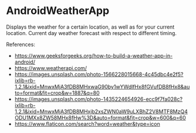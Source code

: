 # AndroidWeatherApp
Displays the weather for a certain location, as well as for your current location. Current day weather forecast with respect to different timing.

References:

- https://www.geeksforgeeks.org/how-to-build-a-weather-app-in-android/
- https://www.weatherapi.com/
- https://images.unsplash.com/photo-1566228015668-4c45dbc4e2f5?ixlib=rb-1.2.1&ixid=MnwxMjA3fDB8MHxwaG90by1wYWdlfHx8fGVufDB8fHx8&auto=format&fit=crop&w=1887&q=80
- https://images.unsplash.com/photo-1435224654926-ecc9f7fa028c?ixlib=rb-1.2.1&ixid=MnwxMjA3fDB8MHxjb2xsZWN0aW9uLXBhZ2V8MTF8MzQ4ODU1MXx8ZW58MHx8fHw%3D&auto=format&fit=crop&w=600&q=60
- https://www.flaticon.com/search?word=weather&type=icon
